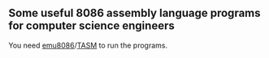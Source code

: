 ## Some useful 8086 assembly language programs for computer science engineers
You need [emu8086](https://www.malavida.com/en/soft/emu8086/)/[TASM](https://mccshreyas.wordpress.com/2017/03/27/how-to-install-and-configure-tasm-on-windows-7810/) to run the programs.
